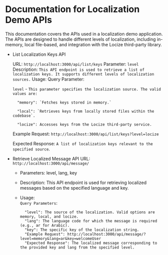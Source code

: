 # Documentation for Localization Demo APIs

This documentation covers the APIs used in a localization demo application. The APIs are designed to handle different levels of localization, including in-memory, local file-based, and integration with the Locize third-party library.

* List Localization Keys API

   URL: `http://localhost:3000/api/list/keys`
   Parameter: `level`
   Description: `This API endpoint is used to retrieve a list of localization keys. It supports different levels of localization sources.`
   Usage:
   Query Parameter:
    
    `level` - `This parameter specifies the localization source. The valid values are:`
   
        "memory": `Fetches keys stored in memory.`

        "local": `Retrieves keys from locally stored files within the codebase`.

        "locize": Accesses keys from the Locize third-party service.

    Example Request: `http://localhost:3000/api/list/keys?level=locize`
   
    Expected Response: `A list of localization keys relevant to the specified source`.


* Retrieve Localized Message API
    URL: `http://localhost:3000/api/message/`

     - Parameters: level, lang, key
     - Description: This API endpoint is used for retrieving localized messages based on the specified language and key.
     - Usage: <br>
         `Query Parameters`:

             "level": The source of the localization. Valid options are memory, local, and locize.
             "lang": The language code for which the message is required (e.g., ar for Arabic).
             "key": The specific key of the localization string.
             "Example Request": http://localhost:3000/api/message/?level=memory&lang=ar&key=welcomeUser
             "Expected Response": The localized message corresponding to the provided key and lang from the specified level.
